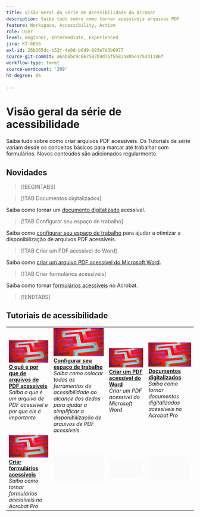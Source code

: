 ```yaml
---
title: Visão Geral da Série de Acessibilidade do Acrobat
description: Saiba tudo sobre como tornar acessíveis arquivos PDF
feature: Workspace, Accessibility, Action
role: User
level: Beginner, Intermediate, Experienced
jira: KT-6856
exl-id: 26b265dc-b52f-4e0d-b6d9-893e7d3b6077
source-git-commit: a6ab6bc9c667582b9d75f5582a895e175331186f
workflow-type: tm+mt
source-wordcount: '209'
ht-degree: 0%

---
```


# Visão geral da série de acessibilidade

Saiba tudo sobre como criar arquivos PDF acessíveis. Os Tutorials da série variam desde os conceitos básicos para marcar até trabalhar com formulários. Novos conteúdos são adicionados regularmente.

## Novidades

>[!BEGINTABS]

>[!TAB Documentos digitalizados]

Saiba como tornar um [documento digitalizado](scanned-documents.md) acessível.

>[!TAB Configurar seu espaço de trabalho]

Saiba como [configurar seu espaço de trabalho](set-up-workspace.md) para ajudar a otimizar a disponibilização de arquivos PDF acessíveis.

>[!TAB Criar um PDF acessível do Word]

Saiba como [criar um arquivo PDF acessível do Microsoft Word](create-accessible-from-word.md).

>[!TAB Criar formulários acessíveis]

Saiba como tornar [formulários acessíveis](create-accessible-forms.md) no Acrobat.

>[!ENDTABS]

## Tutoriais de acessibilidade

<table style="table-layout:fixed">
<tr>
  <td>
    <a href="what-why-accessible-pdf.md">
      <img alt="O quê e por que dos arquivos de PDF acessíveis" src="../assets/accessibility-series-2025.png" />
    </a>
    <div>
    <a href="what-why-accessible-pdf.md"><strong>O quê e por que de arquivos de PDF acessíveis</strong></a>
    </div>
    <em>Saiba o que é um arquivo de PDF acessível e por que ele é importante</em>
    <br>
  </td>
  <td>
    <a href="set-up-workspace.md">
      <img alt="Configurar seu espaço de trabalho" src="../assets/accessibility-series-2025.png" />
    </a>
    <div>
    <a href="set-up-workspace.md"><strong>Configurar seu espaço de trabalho</strong></a>
    </div>
    <em>Saiba como colocar todas as ferramentas de acessibilidade ao alcance dos dedos para ajudar a simplificar a disponibilização de arquivos de PDF acessíveis</em>
    <br>
  </td>
  <td>
    <a href="create-accessible-from-word.md">
      <img alt="Criar um PDF acessível do Word" src="../assets/accessibility-series-2025.png" />
    </a>
    <div>
    <a href="create-accessible-from-word.md"><strong>Criar um PDF acessível do Word</strong></a>
    </div>
    <em>Criar um PDF acessível do Microsoft Word</em>
    <br>
  </td>
  <td>
    <a href="scanned-documents.md">
      <img alt="Documentos digitalizados" src="../assets/accessibility-series-2025.png" />
    </a>
    <div>
    <a href="scanned-documents.md"><strong>Documentos digitalizados</strong></a>
    </div>
    <em>Saiba como tornar documentos digitalizados acessíveis no Acrobat Pro</em>
    <br>
  </td>
</tr>
<tr>
  <td>
    <a href="create-accessible-forms.md">
      <img alt="Criar formulários acessíveis" src="../assets/accessibility-series-2025.png" />
    </a>
    <div>
    <a href="create-accessible-forms.md"><strong>Criar formulários acessíveis</strong></a>
    </div>
    <em>Saiba como tornar formulários acessíveis no Acrobat Pro</em>
    <br>
  </td>
  <td>
        <img alt="Espaçador" src="../assets/Grayspacer.png" />
        <div>
        <br>
  </td>
  <td>
        <img alt="Espaçador" src="../assets/Grayspacer.png" />
        <div>
        <br>
  </td>
  <td>
        <img alt="Espaçador" src="../assets/Grayspacer.png" />
        <div>
        <br>
  </td>
</tr>
</table>
